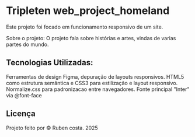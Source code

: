 # Tripleten web_project_homeland
Este projeto foi focado em funcionamento responsivo de um site.

Sobre o projeto:
O projeto fala sobre histórias e artes, vindas de varias partes do mundo.

## Tecnologias Utilizadas:
Ferramentas de design Figma, depuração de layouts responsivos.
HTML5 como estrutura semântica e CSS3 para estilização e layout responsivo.
Normalize.css para padronizacao entre navegadores.
Fonte principal "Inter" via @font-face

## Licença
Projeto feito por © Ruben costa. 2025